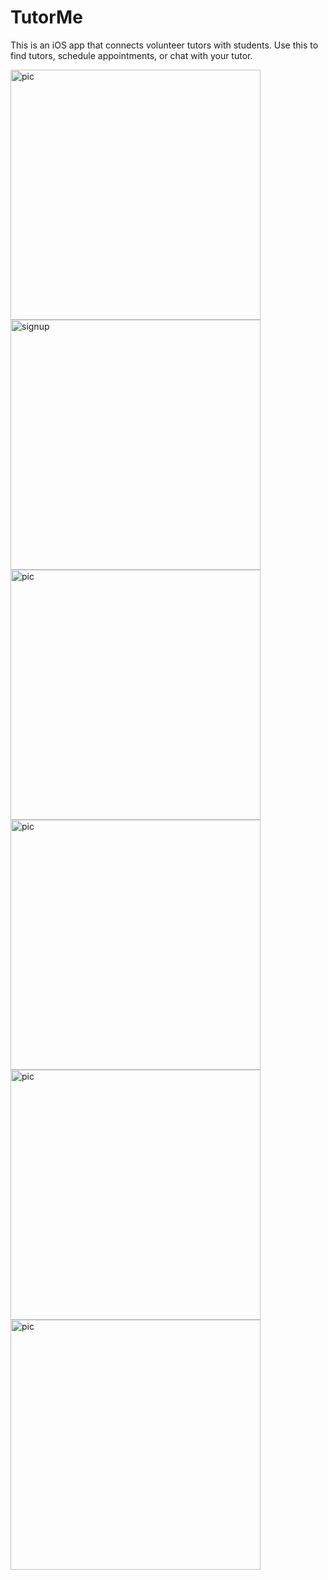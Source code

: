 <h1> TutorMe</h1>

This is an iOS app that connects volunteer tutors with students. Use this to find tutors, schedule appointments, or chat with your tutor.

<img src="main screen.png" alt = "pic" width="400">
<img src="signup.png" alt ="signup" width="400">
<img src="texting.png" alt = "pic" width="400">
<img src="map.png" alt = "pic" width="400">
<img src="tutors.png" alt = "pic" width="400">
<img src="about this app.png" alt = "pic" width="400">

